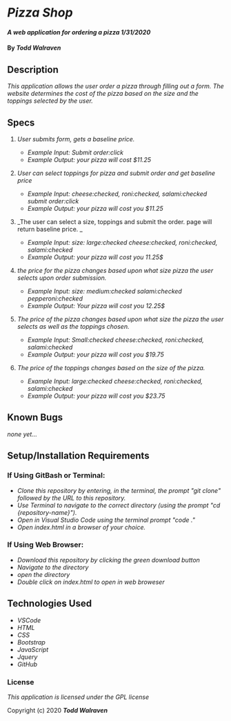 # _Pizza Shop_

#### _A web application for ordering a pizza_ _1/31/2020_

#### By _**Todd Walraven**_

## Description

_This application allows the user order a pizza through filling out a form. The website determines the cost of the pizza based on the size and the toppings selected by the user._

## Specs

1. _User submits form, gets a baseline price._
    *   _Example Input: Submit order:click_
    *   _Example Output: your pizza will cost $11.25_

2. _User can select toppings for pizza and submit order and get baseline price_
    *	_Example Input: cheese:checked, roni:checked, salami:checked submit order:click_
    *   _Example Output: your pizza will cost you $11.25_ 

3. _The user can select a size, toppings and submit the order. page will return baseline price. _
    *	_Example Input: size: large:checked cheese:checked, roni:checked, salami:checked_
    *   _Example Output: your pizza will cost you 11.25$_

4. _the price for the pizza changes based upon what size pizza the user selects upon order submission._
    *	_Example Input: size: medium:checked salami:checked pepperoni:checked_
    *	_Example Output: Your pizza will cost you 12.25$_

5. _The price of the pizza changes based upon what size the pizza the user selects as well as the toppings chosen._
    *	_Example Input: Small:checked cheese:checked, roni:checked, salami:checked_
    *	_Example Output: your pizza will cost you $19.75_

6. _The price of the toppings changes based on the size of the pizza._
    *	_Example Input: large:checked cheese:checked, roni:checked, salami:checked_
    *	_Example Output: your pizza will cost you $23.75_



## Known Bugs
_none yet..._

## Setup/Installation Requirements

### If Using GitBash or Terminal:

* _Clone this repository by entering, in the terminal, the prompt "git clone" followed by the URL to this repository._
* _Use Terminal to navigate to the correct directory (using the prompt "cd {repository-name}")._
* _Open in Visual Studio Code using the terminal prompt "code ."_
* _Open index.html in a browser of your choice._

### If Using Web Browser:

* _Download this repository by clicking the green download button_
* _Navigate to the directory_
* _open the directory_
* _Double click on index.html to open in web broweser_

## Technologies Used

* _VSCode_
* _HTML_
* _CSS_
* _Bootstrap_
* _JavaScript_
* _Jquery_
* _GitHub_

### License

_This application is licensed under the GPL license_

Copyright (c) 2020 **_Todd Walraven_**